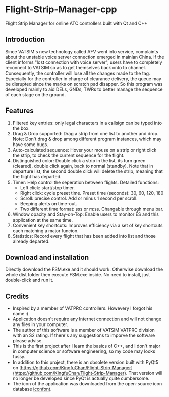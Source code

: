 # Flight-Strip-Manager-cpp
Flight Strip Manager for online ATC controllers built with Qt and C++


## Introduction

Since VATSIM's new technology called AFV went into service, complaints about the unstable voice server connection emerged in mainlan China.
If the client informs "lost connection with voice server", users have to completely reconnect to VATSIM so as to get themselves back onto to channel. Consequently, the controller will lose all the changes made to the tag. Especially for the controller in charge of clearance delivery, the queue may be disrupted since the marks on scratch pad disapper. So this program was developed mainly to aid DELs, GNDs, TWRs to better manage the sequence of each stage on the ground.


## Features

1. Filtered key entries: only legal characters in a callsign can be typed into the box.
2. Drag & Drop supported: Drag a strip from one list to another and drop.
    Note: Don't drag & drop among different program instances, which may have some bugs.
3. Auto-calculated sequence: Hover your mouse on a strip or right click the strip, to check the current sequence for the flight.
4. Distinguished color: Double click a strip in the list, its turn green (cleared), double click again, back to normal (standby).
    Note that in departure list, the second double click will delete the strip, meaning that the flight has departed.
5. Timer: Help control the seperation between flights. Detailed functions:
    + Left click: start/stop timer.
    + Right click: cycle preset time. Preset time (seconds): 30, 60, 120, 180
    + Scroll: precise control. Add or minus 1 second per scroll.
    + Beeping alerts on time-out.
    + Two different time format: sss or m:ss. Changable through menu bar.
6. Window opacity and Stay-on-Top: Enable users to monitor ES and this application at the same time.
7. Convenient key shortcuts: Improves efficiency via a set of key shortcuts each matching a major funcion.
8. Statistics: Record every flight that has been added into list and those already departed.


## Download and installation

Directly download the FSM.exe and it should work. Otherwise download the whole dist folder then execute FSM.exe inside.
No need to install, just double-click and run it.


## Credits

+ Inspired by a member of VATPRC controllers. Howevery I forgot his name :(
+ Application doesn't require any Internet connection and will not change any files in your computer.
+ The author of this software is a member of VATSIM VATPRC division with an S2 rating. If there's any suggestions to imporve the software please advise.
+ This is the first project after I learn the basics of C++, and I don't major in computer science or software engineering, so my code may looks fussy.
+ In addition to this project, there is an obsolete version built with PyQt5 on [https://github.com/KingfuChan/Flight-Strip-Manager](https://github.com/KingfuChan/Flight-Strip-Manager). That version will no longer be developed since PyQt is actually quite cumbersome. 
+ The icon of the application was downloaded from the open-source icon database [iconfont](https://www.iconfont.cn/).